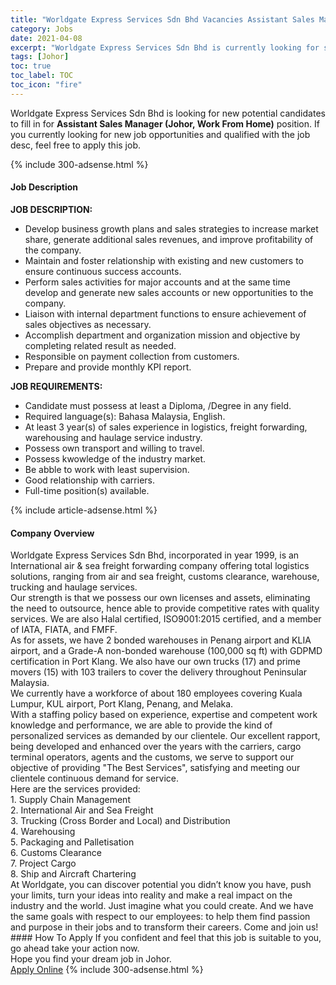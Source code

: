 ```yaml
---
title: "Worldgate Express Services Sdn Bhd Vacancies Assistant Sales Manager (Johor, Work From Home)" 
category: Jobs 
date: 2021-04-08 
excerpt: "Worldgate Express Services Sdn Bhd is currently looking for suitable person to fill in the Assistant Sales Manager (Johor, Work From Home) which based in Johor" 
tags: [Johor] 
toc: true 
toc_label: TOC 
toc_icon: "fire" 
--- 
```


<p>Worldgate Express Services Sdn Bhd is looking for new potential candidates to fill in for <b>Assistant Sales Manager (Johor, Work From Home)</b> position. If you currently looking for new job opportunities and qualified with the job desc, feel free to apply this job.
</p>{% include 300-adsense.html %} 
<div><div><h4>Job Description</h4></div><div><div><span><div><div><strong>JOB DESCRIPTION:</strong></div><ul><li>Develop business growth plans and sales strategies to increase market share, generate additional sales revenues, and improve profitability of the company.</li><li>Maintain and foster relationship with existing and new customers to ensure continuous success accounts.</li><li>Perform sales activities for major accounts and at the same time develop and generate new sales accounts or new opportunities to the company.</li><li>Liaison with internal department functions to ensure achievement of sales objectives as necessary.</li><li>Accomplish department and organization mission and objective by completing related result as needed.</li><li>Responsible on payment collection from customers.</li><li>Prepare and provide monthly KPI report.</li></ul><div><strong>JOB REQUIREMENTS:</strong></div><ul><li>Candidate must possess at least a Diploma, /Degree in any field.</li><li>Required language(s): Bahasa Malaysia, English.</li><li>At least 3 year(s) of sales experience in logistics, freight forwarding, warehousing and haulage service industry.</li><li>Possess own transport and willing to travel.</li><li>Possess kwowledge of the industry market.</li><li>Be abble to work with least supervision.</li><li>Good relationship with carriers.</li><li>Full-time position(s) available.</li></ul></div></span></div></div></div> 
{% include article-adsense.html %} 
<div><div><h4>Company Overview</h4></div><div><div><span><div><div>
	Worldgate Express Services Sdn Bhd, incorporated in year 1999, is an International air &amp; sea freight forwarding company offering total logistics solutions, ranging from air and sea freight, customs clearance, warehouse, trucking and haulage services.</div>
<div>
<div>
		Our strength is that we possess our own licenses and assets, eliminating the need to outsource, hence able to provide competitive rates with quality services. We are also Halal certified, ISO9001:2015 certified, and a member of IATA, FIATA, and FMFF.</div>
<div>
		As for assets, we have 2 bonded warehouses in Penang airport and KLIA airport, and a Grade-A non-bonded warehouse (100,000 sq ft) with GDPMD certification in Port Klang. We also have our own trucks (17) and prime movers (15) with 103 trailers to cover the delivery throughout Peninsular Malaysia.</div>
<div>
		We currently have a workforce of about 180 employees covering Kuala Lumpur, KUL airport, Port Klang, Penang, and Melaka.</div>
<div>
		With a staffing policy based on experience, expertise and competent work knowledge and performance, we are able to provide the kind of personalized services as demanded by our clientele. Our excellent rapport, being developed and enhanced over the years with the carriers, cargo terminal operators, agents and the customs, we serve to support our objective of providing "The Best Services", satisfying and meeting our clientele continuous demand for service.</div>
<div>
		Here are the services provided:</div>
	1. Supply Chain Management<br>
	2. International Air and Sea Freight<br>
	3. Trucking (Cross Border and Local) and Distribution<br>
	4. Warehousing<br>
	5. Packaging and Palletisation<br>
	6. Customs Clearance<br>
	7. Project Cargo<br>
	8. Ship and Aircraft Chartering</div>
<div>
	At Worldgate, you can discover potential you didn&#8217;t know you have, push your limits, turn your ideas into reality and make a real impact on the industry and the world. Just imagine what you could create. And we have the same goals with respect to our employees: to help them find passion and purpose in their jobs and to transform their careers. Come and join us!</div></div></span></div></div></div> 
#### How To Apply 
If you confident and feel that this job is suitable to you, go ahead take your action now. <br/> 
Hope you find your dream job in Johor. <br/> 
<a href="https://www.jobstreet.com.my/en/job/assistant-sales-manager-johor-work-from-home-4529482?jobId=jobstreet-my-job-4529482&" class="btn btn--info" target="_blank" rel="nofollow noopenner">Apply Online</a> 
{% include 300-adsense.html %} 